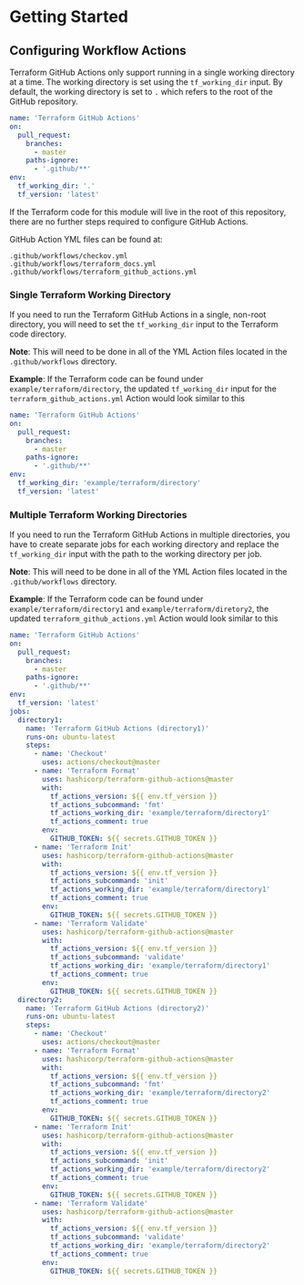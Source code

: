 # Getting Started

## Configuring Workflow Actions
Terraform GitHub Actions only support running in a single working directory at a time. The working directory is set using the `tf_working_dir` input. By default, the working directory is set to `.` which refers to the root of the GitHub repository.

```yml
name: 'Terraform GitHub Actions'
on:
  pull_request:
    branches:
      - master
    paths-ignore:
      - '.github/**'
env:
  tf_working_dir: '.'
  tf_version: 'latest'
```

If the Terraform code for this module will live in the root of this repository, there are no further steps required to configure GitHub Actions.

GitHub Action YML files can be found at:
```
.github/workflows/checkov.yml
.github/workflows/terraform_docs.yml
.github/workflows/terraform_github_actions.yml
```

### Single Terraform Working Directory
If you need to run the Terraform GitHub Actions in a single, non-root directory, you will need to set the `tf_working_dir` input to the Terraform code directory. 

**Note**: This will need to be done in all of the YML Action files located in the `.github/workflows` directory. 

**Example**: If the Terraform code can be found under `example/terraform/directory`, the updated `tf_working_dir` input for the `terraform_github_actions.yml` Action would look similar to this

```yml
name: 'Terraform GitHub Actions'
on:
  pull_request:
    branches:
      - master
    paths-ignore:
      - '.github/**'
env:
  tf_working_dir: 'example/terraform/directory'
  tf_version: 'latest'
```

### Multiple Terraform Working Directories
If you need to run the Terraform GitHub Actions in multiple directories, you have to create separate jobs for each working directory and replace the `tf_working_dir` input with the path to the working directory per job.

**Note**: This will need to be done in all of the YML Action files located in the `.github/workflows` directory.

**Example**: If the Terraform code can be found under `example/terraform/directory1` and `example/terraform/diretory2`, the updated `terraform_github_actions.yml` Action would look similar to this

```yml
name: 'Terraform GitHub Actions'
on:
  pull_request:
    branches:
      - master
    paths-ignore:
      - '.github/**'
env:
  tf_version: 'latest'
jobs:
  directory1:
    name: 'Terraform GitHub Actions (directory1)'
    runs-on: ubuntu-latest
    steps:
      - name: 'Checkout'
        uses: actions/checkout@master
      - name: 'Terraform Format'
        uses: hashicorp/terraform-github-actions@master
        with:
          tf_actions_version: ${{ env.tf_version }}
          tf_actions_subcommand: 'fmt'
          tf_actions_working_dir: 'example/terraform/directory1'
          tf_actions_comment: true
        env:
          GITHUB_TOKEN: ${{ secrets.GITHUB_TOKEN }}
      - name: 'Terraform Init'
        uses: hashicorp/terraform-github-actions@master
        with:
          tf_actions_version: ${{ env.tf_version }}
          tf_actions_subcommand: 'init'
          tf_actions_working_dir: 'example/terraform/directory1'
          tf_actions_comment: true
        env:
          GITHUB_TOKEN: ${{ secrets.GITHUB_TOKEN }}
      - name: 'Terraform Validate'
        uses: hashicorp/terraform-github-actions@master
        with:
          tf_actions_version: ${{ env.tf_version }}
          tf_actions_subcommand: 'validate'
          tf_actions_working_dir: 'example/terraform/directory1'
          tf_actions_comment: true
        env:
          GITHUB_TOKEN: ${{ secrets.GITHUB_TOKEN }}
  directory2:
    name: 'Terraform GitHub Actions (directory2)'
    runs-on: ubuntu-latest
    steps:
      - name: 'Checkout'
        uses: actions/checkout@master
      - name: 'Terraform Format'
        uses: hashicorp/terraform-github-actions@master
        with:
          tf_actions_version: ${{ env.tf_version }}
          tf_actions_subcommand: 'fmt'
          tf_actions_working_dir: 'example/terraform/directory2'
          tf_actions_comment: true
        env:
          GITHUB_TOKEN: ${{ secrets.GITHUB_TOKEN }}
      - name: 'Terraform Init'
        uses: hashicorp/terraform-github-actions@master
        with:
          tf_actions_version: ${{ env.tf_version }}
          tf_actions_subcommand: 'init'
          tf_actions_working_dir: 'example/terraform/directory2'
          tf_actions_comment: true
        env:
          GITHUB_TOKEN: ${{ secrets.GITHUB_TOKEN }}
      - name: 'Terraform Validate'
        uses: hashicorp/terraform-github-actions@master
        with:
          tf_actions_version: ${{ env.tf_version }}
          tf_actions_subcommand: 'validate'
          tf_actions_working_dir: 'example/terraform/directory2'
          tf_actions_comment: true
        env:
          GITHUB_TOKEN: ${{ secrets.GITHUB_TOKEN }}
```
